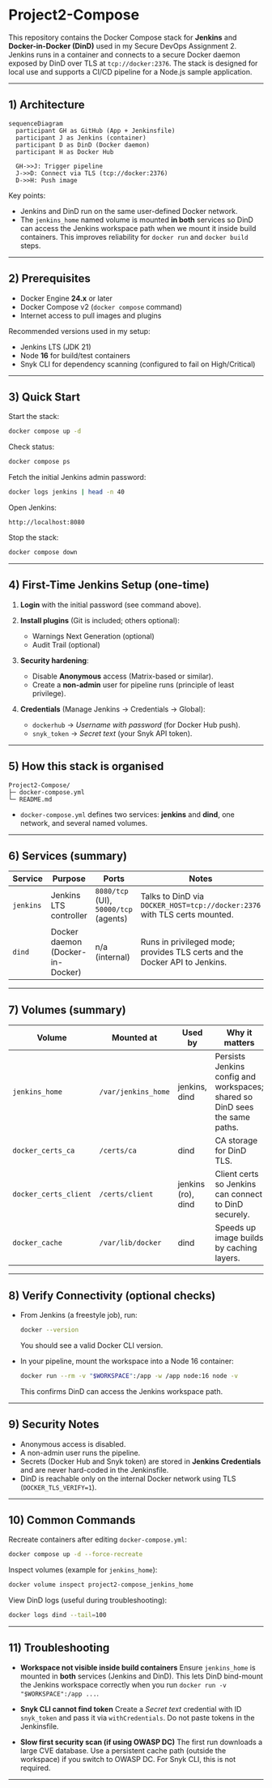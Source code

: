 # Project2-Compose

This repository contains the Docker Compose stack for **Jenkins** and **Docker-in-Docker (DinD)** used in my Secure DevOps Assignment 2. Jenkins runs in a container and connects to a secure Docker daemon exposed by DinD over TLS at `tcp://docker:2376`. The stack is designed for local use and supports a CI/CD pipeline for a Node.js sample application.

---

## 1) Architecture
```mermaid
sequenceDiagram
  participant GH as GitHub (App + Jenkinsfile)
  participant J as Jenkins (container)
  participant D as DinD (Docker daemon)
  participant H as Docker Hub

  GH->>J: Trigger pipeline
  J->>D: Connect via TLS (tcp://docker:2376)
  D->>H: Push image
```
Key points:
* Jenkins and DinD run on the same user-defined Docker network.
* The `jenkins_home` named volume is mounted **in both** services so DinD can access the Jenkins workspace path when we mount it inside build containers. This improves reliability for `docker run` and `docker build` steps.

---

## 2) Prerequisites

* Docker Engine **24.x** or later
* Docker Compose v2 (`docker compose` command)
* Internet access to pull images and plugins

Recommended versions used in my setup:

* Jenkins LTS (JDK 21)
* Node **16** for build/test containers
* Snyk CLI for dependency scanning (configured to fail on High/Critical)

---

## 3) Quick Start

Start the stack:

```bash
docker compose up -d
```

Check status:

```bash
docker compose ps
```

Fetch the initial Jenkins admin password:

```bash
docker logs jenkins | head -n 40
```

Open Jenkins:

```
http://localhost:8080
```

Stop the stack:

```bash
docker compose down
```

---

## 4) First-Time Jenkins Setup (one-time)

1. **Login** with the initial password (see command above).
2. **Install plugins** (Git is included; others optional):

   * Warnings Next Generation (optional)
   * Audit Trail (optional)
3. **Security hardening**:

   * Disable **Anonymous** access (Matrix-based or similar).
   * Create a **non-admin** user for pipeline runs (principle of least privilege).
4. **Credentials** (Manage Jenkins → Credentials → Global):

   * `dockerhub` → *Username with password* (for Docker Hub push).
   * `snyk_token` → *Secret text* (your Snyk API token).

---

## 5) How this stack is organised

```
Project2-Compose/
├─ docker-compose.yml
└─ README.md
```

* `docker-compose.yml` defines two services: **jenkins** and **dind**, one network, and several named volumes.

---

## 6) Services (summary)

| Service   | Purpose                          | Ports                                 | Notes                                                                      |
| --------- | -------------------------------- | ------------------------------------- | -------------------------------------------------------------------------- |
| `jenkins` | Jenkins LTS controller           | `8080/tcp` (UI), `50000/tcp` (agents) | Talks to DinD via `DOCKER_HOST=tcp://docker:2376` with TLS certs mounted.  |
| `dind`    | Docker daemon (Docker-in-Docker) | n/a (internal)                        | Runs in privileged mode; provides TLS certs and the Docker API to Jenkins. |


---

## 7) Volumes (summary)

| Volume                | Mounted at          | Used by            | Why it matters                                                              |
| --------------------- | ------------------- | ------------------ | --------------------------------------------------------------------------- |
| `jenkins_home`        | `/var/jenkins_home` | jenkins, dind      | Persists Jenkins config and workspaces; shared so DinD sees the same paths. |
| `docker_certs_ca`     | `/certs/ca`         | dind               | CA storage for DinD TLS.                                                    |
| `docker_certs_client` | `/certs/client`     | jenkins (ro), dind | Client certs so Jenkins can connect to DinD securely.                       |
| `docker_cache`        | `/var/lib/docker`   | dind               | Speeds up image builds by caching layers.                                   |


---

## 8) Verify Connectivity (optional checks)

* From Jenkins (a freestyle job), run:

  ```bash
  docker --version
  ```

  You should see a valid Docker CLI version.

* In your pipeline, mount the workspace into a Node 16 container:

  ```bash
  docker run --rm -v "$WORKSPACE":/app -w /app node:16 node -v
  ```

  This confirms DinD can access the Jenkins workspace path.

---

## 9) Security Notes

* Anonymous access is disabled.
* A non-admin user runs the pipeline.
* Secrets (Docker Hub and Snyk token) are stored in **Jenkins Credentials** and are never hard-coded in the Jenkinsfile.
* DinD is reachable only on the internal Docker network using TLS (`DOCKER_TLS_VERIFY=1`).

---

## 10) Common Commands

Recreate containers after editing `docker-compose.yml`:

```bash
docker compose up -d --force-recreate
```

Inspect volumes (example for `jenkins_home`):

```bash
docker volume inspect project2-compose_jenkins_home
```

View DinD logs (useful during troubleshooting):

```bash
docker logs dind --tail=100
```

---

## 11) Troubleshooting

* **Workspace not visible inside build containers**
  Ensure `jenkins_home` is mounted in **both** services (Jenkins and DinD). This lets DinD bind-mount the Jenkins workspace correctly when you run `docker run -v "$WORKSPACE":/app ...`.

* **Snyk CLI cannot find token**
  Create a *Secret text* credential with ID `snyk_token` and pass it via `withCredentials`. Do not paste tokens in the Jenkinsfile.

* **Slow first security scan (if using OWASP DC)**
  The first run downloads a large CVE database. Use a persistent cache path (outside the workspace) if you switch to OWASP DC. For Snyk CLI, this is not required.

---


```
```

